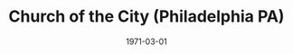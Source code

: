 ---
date: &id001 1971-03-01
end_date: null
location:
  address: null
  city: Philadelphia
  state: PA
minister:
- end: 1982-01-01
  name: James Petty
  start: 1975-01-01
  type: Pastor
- end: 1987-01-01
  name: Thomas Corey
  start: 1981-01-01
  type: Pastor
- end: 1987-01-01
  name: James Petty
  start: 1983-01-01
  type: Associate Pastor
ministers:
- James Petty
- Thomas Corey
- James Petty
name: Church of the City
names:
- end: 1945-11-19
  name: Atonement Orthodox Presbyterian Church
  start: 1936-11-11
- end: 1987-07-19
  name: Church of the City
  start: 1971-03-01
origination_date: *id001
raw_data: "PA Philadelphia\n\nAtonement Orthodox Presbyterian Church (November 11,\
  \ 1936\u2013November 19, 1945)\nChurch of the City (March 1971\u2013July 19, 1987)\n\
  (withdrew to the Presbyterian Church in America, July 19, 1987)\nPastors: James\
  \ Petty, 1975\u201382\nThomas Corey, 1981\u201387\nAssoc. Pastor: James Petty, 1983\u2013\
  87"
received_from: null
states:
- PA
status:
  active: false
  end_date: 1987-07-19
  reason: withdrawal
  received_from: null
  withdrawal_to: Presbyterian Church in America
title: Church of the City (Philadelphia PA)
year_established:
- 1971

---